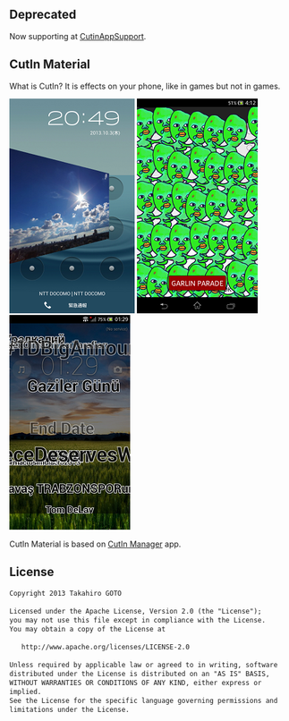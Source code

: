 Deprecated
---
Now supporting at [CutinAppSupport](https://github.com/garlicG/CutinManagerPlugin/tree/master/CutinAppSupport). 



CutIn Material
---

What is CutIn? It is effects on your phone, like in games but not in games.

![photo_cutin](photo_cutin.png) ![garlin_padado](garlin_parado.png) ![trendszawazawa](trendszawazawa.png)

CutIn Material is based on [CutIn Manager](https://play.google.com/store/apps/details?id=com.garlicg.cutin) app. 


License
---

    Copyright 2013 Takahiro GOTO

    Licensed under the Apache License, Version 2.0 (the "License");
    you may not use this file except in compliance with the License.
    You may obtain a copy of the License at

       http://www.apache.org/licenses/LICENSE-2.0

    Unless required by applicable law or agreed to in writing, software
    distributed under the License is distributed on an "AS IS" BASIS,
    WITHOUT WARRANTIES OR CONDITIONS OF ANY KIND, either express or implied.
    See the License for the specific language governing permissions and
    limitations under the License.

